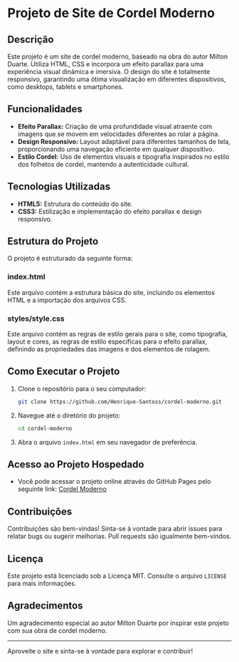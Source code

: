 # Projeto de Site de Cordel Moderno

## Descrição
Este projeto é um site de cordel moderno, baseado na obra do autor Milton Duarte. Utiliza HTML, CSS e incorpora um efeito parallax para uma experiência visual dinâmica e imersiva. O design do site é totalmente responsivo, garantindo uma ótima visualização em diferentes dispositivos, como desktops, tablets e smartphones.

## Funcionalidades
- **Efeito Parallax:** Criação de uma profundidade visual atraente com imagens que se movem em velocidades diferentes ao rolar a página.
- **Design Responsivo:** Layout adaptável para diferentes tamanhos de tela, proporcionando uma navegação eficiente em qualquer dispositivo.
- **Estilo Cordel:** Uso de elementos visuais e tipografia inspirados no estilo dos folhetos de cordel, mantendo a autenticidade cultural.

## Tecnologias Utilizadas
- **HTML5:** Estrutura do conteúdo do site.
- **CSS3:** Estilização e implementação do efeito parallax e design responsivo.

## Estrutura do Projeto
O projeto é estruturado da seguinte forma:

### index.html
Este arquivo contém a estrutura básica do site, incluindo os elementos HTML e a importação dos arquivos CSS.

### styles/style.css
Este arquivo contém as regras de estilo gerais para o site, como tipografia, layout e cores, as regras de estilo específicas para o efeito parallax, definindo as propriedades das imagens e dos elementos de rolagem.

## Como Executar o Projeto
1. Clone o repositório para o seu computador:
    ```bash
    git clone https://github.com/Henrique-Santoss/cordel-moderno.git
    ```
2. Navegue até o diretório do projeto:
    ```bash
    cd cordel-moderno
    ```
3. Abra o arquivo `index.html` em seu navegador de preferência.

## Acesso ao Projeto Hospedado
- Você pode acessar o projeto online através do GitHub Pages pelo seguinte link: [Cordel Moderno](https://henrique-santoss.github.io/cordel-moderno/)

## Contribuições
Contribuições são bem-vindas! Sinta-se à vontade para abrir issues para relatar bugs ou sugerir melhorias. Pull requests são igualmente bem-vindos.

## Licença
Este projeto está licenciado sob a Licença MIT. Consulte o arquivo `LICENSE` para mais informações.

## Agradecimentos
Um agradecimento especial ao autor Milton Duarte por inspirar este projeto com sua obra de cordel moderno.

---

Aproveite o site e sinta-se à vontade para explorar e contribuir!

